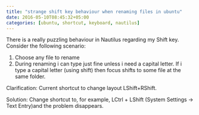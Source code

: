 ```yaml
---
title: "strange shift key behaviour when renaming files in ubuntu"
date: 2016-05-10T08:45:32+05:00
categories: [ubuntu, shortcut, keyboard, nautilus]
---
```

There is a really puzzling behaviour in Nautilus regarding my Shift key. Consider the following scenario:
1. Choose any file to rename  
2. During renaming i can type just fine unless i need a capital letter. If i type a capital letter (using shift) then focus shifts to some file at the same folder.

Clarification: Current shortcut to change layout LShift+RShift.

Solution:
Change shortcut to, for example, LCtrl + LShift (System Settings -> Text Entry)and the problem disappears.
